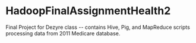 # HadoopFinalAssignmentHealth2
Final Project for Dezyre class -- contains Hive, Pig, and MapReduce scripts processing data from 2011 Medicare database.
